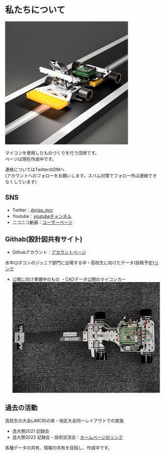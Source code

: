 # 私たちについて
![人工網膜センサーを使用したカメラマイコンカー](image/NIASMCU.png)  

マイコンを使用したものづくりを行う団体です。  
ページは現在作成中です。

連絡についてはTwitterのDMへ  
(アカウントへのフォローをお願いします。スパム対策でフォロー外は連絡できなくしています)

## SNS  
- Twitter：[@nias_mcr](https://twitter.com/nias_mcr)  
- Youtube：[youtubeチャンネル](https://www.youtube.com/channel/UCPb_9_xRmYvkob2SgeWoP0g)  
- ニコニコ動画：[ユーザーページ](https://www.nicovideo.jp/user/86514801)

## Githab(設計図共有サイト)  
- Githubアカウント：[アカウントページ](https://github.com/NiASMCR)  

水中ロボコンのジュニア部門に出場する中・高校生に向けたデータ(投稿予定)[リンク]()  

- 公開に向け準備中のもの
・CADデータ公開のマイコンカー
![開発中のマイコンカー](image/MCU_CAR.png)  

## 過去の活動  
高校生の大会(JMCR)の県・地区大会同一レイアウトでの実施  
- 造大祭2021 記録会  
- 造大祭2022 記録会・技術交流会：[ホームページのリンク](https://sites.google.com/campus.nias.ac.jp/nias-mcr-2022/%E3%83%9B%E3%83%BC%E3%83%A0)  

各種データの共有、情報の共有を目指し、作成中です。
